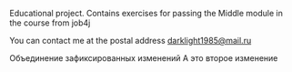 Educational project. Contains exercises for passing the Middle module in the course from job4j

You can contact me at the postal address darklight1985@mail.ru

Объединение зафиксированных изменений
А это второе изменение